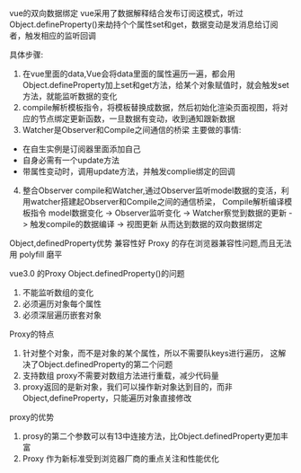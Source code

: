 vue的双向数据绑定
vue采用了数据解释结合发布订阅这模式，听过Object.defineProperty()来劫持个个属性set和get，数据变动是发消息给订阅者，触发相应的监听回调

具体步骤:
1. 在vue里面的data,Vue会将data里面的属性遍历一遍，都会用Object.defineProperty加上set和get方法，给某个对象赋值时，就会触发set方法，就能监听数据的变化
2. compile解析模板指令，将模板替换成数据，然后初始化渲染页面视图，将对应的节点绑定更新函数，一旦数据有变动，收到通知跟新数据
3. Watcher是Observer和Compile之间通信的桥梁
主要做的事情:
- 在自生实例是订阅器里面添加自己
- 自身必需有一个update方法
- 带属性变动时，调用update方法，并触发complie绑定的回调
4. 整合Observer compile和Watcher,通过Observer监听model数据的变活，利用watcher搭建起Observer和Compile之间的通信桥梁， Compile解析编译模板指令
model数据变化 -> Observer监听变化 -> Watcher察觉到数据的更新 -> 触发compile的数据编译 -> 视图更新
从而达到数据的双向数据绑定

Object,definedProperty优势
兼容性好
Proxy 的存在浏览器兼容性问题,而且无法用 polyfill 磨平

vue3.0 的Proxy
Object.definedProperty()的问题
1. 不能监听数组的变化
2. 必须遍历对象每个属性
3. 必须深层遍历嵌套对象

Proxy的特点
1. 针对整个对象，而不是对象的某个属性，所以不需要队keys进行遍历， 这解决了Object.definedProperty的第二个问题
2. 支持数组 proxy不需要对数组方法进行重载，减少代码量
3. proxy返回的是新对象，我们可以操作新对象达到目的，而非Object,defineProperty，只能遍历对象直接修改

proxy的优势
1. prosy的第二个参数可以有13中连接方法，比Object.definedProperty更加丰富
2. Proxy 作为新标准受到浏览器厂商的重点关注和性能优化
